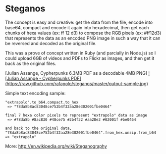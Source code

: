 Steganos
=======

The concept is easy and creative: get the data from the file, encode into base64, compact and encode it again into hexadecimal, then get each chunks of hexa values (ex: ff 12 d3) to compose the RGB pixels (ex: #ff12d3) that represents the data as an encoded PNG image in such a way that it can be reversed and decoded as the original file.

This was a prove of concept written in Ruby (and parcially in Node.js) so I could upload 6GB of videos and PDFs to Flickr as images, and then get it back as the original files.

[Julian Assange, Cypherpunks 6.3MB PDF as a decodable 4MB PNG]
[![Julian Assange - Cypherpunks PDF] (https://raw.github.com/rafapolo/steganos/master/output-sample.jpg)](https://raw.github.com/rafapolo/steganos/master/cypherpunks.pdf.png)

Simple text encoding sample:

```
"extrapolo".to_b64.compact.to_hex
 => "78da8b8ac83048ce752b4f32aa28e302001fbe0464"

final 7 hexa color pixels to represent "extrapolo" data as image
 => #78da8b #8ac830 #48ce75 #2b4f32 #aa28e3 #02001f #be0464

and back to the original data,
"78da8b8ac83048ce752b4f32aa28e302001fbe0464".from_hex.unzip.from_b64
=> "extrapolo"

```

More: http://en.wikipedia.org/wiki/Steganography

